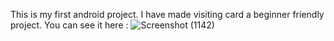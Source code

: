 This is my first android project.
I have made visiting card a beginner friendly project.
You can see it here : ![Screenshot (1142)](https://user-images.githubusercontent.com/69320890/131645164-56cca2cd-6f83-456b-a912-ffa9289107f3.png)

